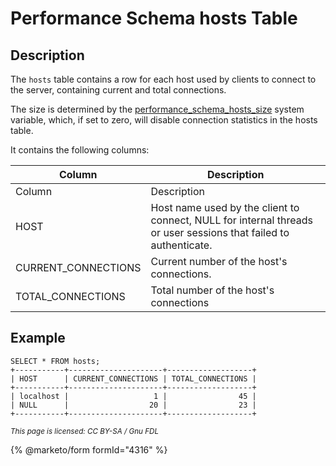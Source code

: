 
# Performance Schema hosts Table

## Description


The `hosts` table contains a row for each host used by clients to connect to the server, containing current and total connections.


The size is determined by the [performance_schema_hosts_size](../performance-schema-system-variables.md#performance_schema_hosts_size) system variable, which, if set to zero, will disable connection statistics in the hosts table.


It contains the following columns:



| Column | Description |
| --- | --- |
| Column | Description |
| HOST | Host name used by the client to connect, NULL for internal threads or user sessions that failed to authenticate. |
| CURRENT_CONNECTIONS | Current number of the host's connections. |
| TOTAL_CONNECTIONS | Total number of the host's connections |



## Example


```
SELECT * FROM hosts;
+-----------+---------------------+-------------------+
| HOST      | CURRENT_CONNECTIONS | TOTAL_CONNECTIONS |
+-----------+---------------------+-------------------+
| localhost |                   1 |                45 |
| NULL      |                  20 |                23 |
+-----------+---------------------+-------------------+
```


<sub>_This page is licensed: CC BY-SA / Gnu FDL_</sub>


{% @marketo/form formId="4316" %}
